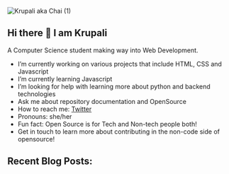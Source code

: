 ![Krupali aka Chai (1)](https://user-images.githubusercontent.com/99717469/194832040-54d4dcd4-8c8d-414c-88fd-a15a7f103f79.png)



## Hi there 👋 I am Krupali

A Computer Science student making way into Web Development. 

- I’m currently working on various projects that include HTML, CSS and Javascript
- I’m currently learning Javascript
- I’m looking for help with learning more about python and backend technologies
- Ask me about repository documentation and OpenSource
- How to reach me: [Twitter](https://twitter.com/chai_really)
- Pronouns: she/her
- Fun fact: Open Source is for Tech and Non-tech people both!
- Get in touch to learn more about contributing in the non-code side of opensource!

## Recent Blog Posts:
<!-- HASHNODE_BLOG:START -->
<!-- HASHNODE_BLOG:END -->


